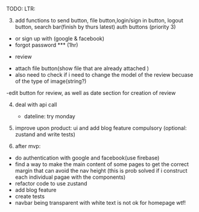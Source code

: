 TODO:
LTR:

3. add functions to send button, file button,login/sign in button, logout button, search bar(finish by thurs latest)
  auth buttons (priority 3)
  - or sign up with (google & facebook) 
  - forgot password ***
(1hr)
  

  * review 
  - attach file button(show file  that are already attached )
  - also need to check if i need to change the model of the review becuase of the type of image(string?)

  -edit button for review, as well as date section for creation of review


4. deal with api call
    - dateline: try monday

5. improve upon product: ui and add blog feature compulsory (optional: zustand and write tests)
6. after mvp:
- do authentication with google and facebook(use firebase)
- find a way to make the main content of some pages to get the correct margin that can avoid the nav height
  (this is prob solved if i construct each individual pagae with the components)
- refactor code to use zustand
- add blog feature
- create tests
- navbar being transparent with white text is not ok for homepage wtf!
